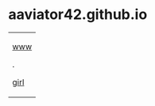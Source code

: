 # aaviator42.github.io

<table><td>
  
[www](https://aaviator42.com)

.

[girl](https://www.youtube.com/watch?v=-7plMQS8wVQ)
  
</td></table>
